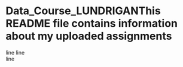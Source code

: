# Data_Course_LUNDRIGANThis README file contains information about my uploaded assignments
line
line         
line  